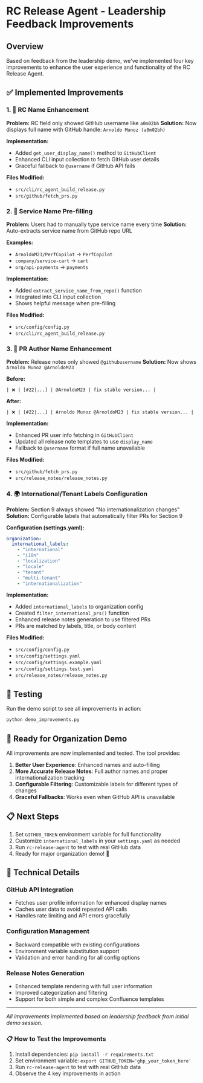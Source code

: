 # RC Release Agent - Leadership Feedback Improvements

## Overview
Based on feedback from the leadership demo, we've implemented four key improvements to enhance the user experience and functionality of the RC Release Agent.

## ✅ Implemented Improvements

### 1. 🚀 RC Name Enhancement
**Problem:** RC field only showed GitHub username like `a0m02bh`
**Solution:** Now displays full name with GitHub handle: `Arnoldo Munoz (a0m02bh)`

**Implementation:**
- Added `get_user_display_name()` method to `GitHubClient`
- Enhanced CLI input collection to fetch GitHub user details
- Graceful fallback to `@username` if GitHub API fails

**Files Modified:**
- `src/cli/rc_agent_build_release.py`
- `src/github/fetch_prs.py`

### 2. 🎯 Service Name Pre-filling
**Problem:** Users had to manually type service name every time
**Solution:** Auto-extracts service name from GitHub repo URL

**Examples:**
- `ArnoldoM23/PerfCopilot` → `PerfCopilot`
- `company/service-cart` → `cart`
- `org/api-payments` → `payments`

**Implementation:**
- Added `extract_service_name_from_repo()` function
- Integrated into CLI input collection
- Shows helpful message when pre-filling

**Files Modified:**
- `src/config/config.py`
- `src/cli/rc_agent_build_release.py`

### 3. 👥 PR Author Name Enhancement
**Problem:** Release notes only showed `@githubusername`
**Solution:** Now shows `Arnoldo Munoz @ArnoldoM23`

**Before:**
```
| ❌ | [#22|...] | @ArnoldoM23 | fix stable version... |
```

**After:**
```
| ❌ | [#22|...] | Arnoldo Munoz @ArnoldoM23 | fix stable version... |
```

**Implementation:**
- Enhanced PR user info fetching in `GitHubClient`
- Updated all release note templates to use `display_name`
- Fallback to `@username` format if full name unavailable

**Files Modified:**
- `src/github/fetch_prs.py`
- `src/release_notes/release_notes.py`

### 4. 🌍 International/Tenant Labels Configuration
**Problem:** Section 9 always showed "No internationalization changes"
**Solution:** Configurable labels that automatically filter PRs for Section 9

**Configuration (settings.yaml):**
```yaml
organization:
  international_labels:
    - "international"
    - "i18n"
    - "localization"
    - "locale"
    - "tenant"
    - "multi-tenant"
    - "internationalization"
```

**Implementation:**
- Added `international_labels` to organization config
- Created `filter_international_prs()` function
- Enhanced release notes generation to use filtered PRs
- PRs are matched by labels, title, or body content

**Files Modified:**
- `src/config/config.py`
- `src/config/settings.yaml`
- `src/config/settings.example.yaml`
- `src/config/settings.test.yaml`
- `src/release_notes/release_notes.py`

## 🧪 Testing

Run the demo script to see all improvements in action:
```bash
python demo_improvements.py
```

## 🚀 Ready for Organization Demo

All improvements are now implemented and tested. The tool provides:

1. **Better User Experience**: Enhanced names and auto-filling
2. **More Accurate Release Notes**: Full author names and proper internationalization tracking
3. **Configurable Filtering**: Customizable labels for different types of changes
4. **Graceful Fallbacks**: Works even when GitHub API is unavailable

## 📋 Next Steps

1. Set `GITHUB_TOKEN` environment variable for full functionality
2. Customize `international_labels` in your `settings.yaml` as needed
3. Run `rc-release-agent` to test with real GitHub data
4. Ready for major organization demo! 🎉

## 🔧 Technical Details

### GitHub API Integration
- Fetches user profile information for enhanced display names
- Caches user data to avoid repeated API calls
- Handles rate limiting and API errors gracefully

### Configuration Management
- Backward compatible with existing configurations
- Environment variable substitution support
- Validation and error handling for all config options

### Release Notes Generation
- Enhanced template rendering with full user information
- Improved categorization and filtering
- Support for both simple and complex Confluence templates

---

*All improvements implemented based on leadership feedback from initial demo session.*

### **📋 How to Test the Improvements**

1. Install dependencies: `pip install -r requirements.txt`
2. Set environment variable: `export GITHUB_TOKEN='ghp_your_token_here'`
3. Run `rc-release-agent` to test with real GitHub data
4. Observe the 4 key improvements in action 